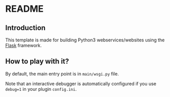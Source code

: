 # README

## Introduction

This template is made for building Python3 webservices/websites using
the [Flask](https://flask.palletsprojects.com) framework.

## How to play with it?

By default, the main entry point is in `main/wsgi.py` file.

Note that an interactive debugger is automatically configured if you use `debug=1`
in your plugin `config.ini`.

